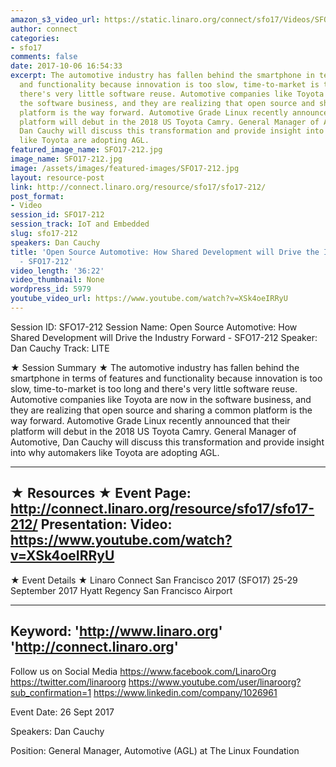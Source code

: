 ```yaml
---
amazon_s3_video_url: https://static.linaro.org/connect/sfo17/Videos/SFO17-212%20Open%20Source%20Automotive%20%20How%20Shared%20Development%20will%20Drive%20the%20Industry%20Forward.mp4
author: connect
categories:
- sfo17
comments: false
date: 2017-10-06 16:54:33
excerpt: The automotive industry has fallen behind the smartphone in terms of features
  and functionality because innovation is too slow, time-to-market is too long and
  there's very little software reuse. Automotive companies like Toyota are now in
  the software business, and they are realizing that open source and sharing a common
  platform is the way forward. Automotive Grade Linux recently announced that their
  platform will debut in the 2018 US Toyota Camry. General Manager of Automotive,
  Dan Cauchy will discuss this transformation and provide insight into why automakers
  like Toyota are adopting AGL.
featured_image_name: SFO17-212.jpg
image_name: SFO17-212.jpg
image: /assets/images/featured-images/SFO17-212.jpg
layout: resource-post
link: http://connect.linaro.org/resource/sfo17/sfo17-212/
post_format:
- Video
session_id: SFO17-212
session_track: IoT and Embedded
slug: sfo17-212
speakers: Dan Cauchy
title: 'Open Source Automotive: How Shared Development will Drive the Industry Forward
  - SFO17-212'
video_length: '36:22'
video_thumbnail: None
wordpress_id: 5979
youtube_video_url: https://www.youtube.com/watch?v=XSk4oeIRRyU
---
```


Session ID: SFO17-212
Session Name: Open Source Automotive: How Shared Development will Drive the Industry Forward - SFO17-212
Speaker: Dan Cauchy
Track: LITE


★ Session Summary ★
The automotive industry has fallen behind the smartphone in terms of features and functionality because innovation is too slow, time-to-market is too long and there's very little software reuse. Automotive companies like Toyota are now in the software business, and they are realizing that open source and sharing a common platform is the way forward. Automotive Grade Linux recently announced that their platform will debut in the 2018 US Toyota Camry. General Manager of Automotive, Dan Cauchy will discuss this transformation and provide insight into why automakers like Toyota are adopting AGL.

---------------------------------------------------
★ Resources ★
Event Page: http://connect.linaro.org/resource/sfo17/sfo17-212/
Presentation:
Video: https://www.youtube.com/watch?v=XSk4oeIRRyU
 ---------------------------------------------------

★ Event Details ★
Linaro Connect San Francisco 2017 (SFO17)
25-29 September 2017
Hyatt Regency San Francisco Airport

---------------------------------------------------
Keyword:
'http://www.linaro.org'
'http://connect.linaro.org'
---------------------------------------------------
Follow us on Social Media
https://www.facebook.com/LinaroOrg
https://twitter.com/linaroorg
https://www.youtube.com/user/linaroorg?sub_confirmation=1
https://www.linkedin.com/company/1026961

Event Date: 26 Sept 2017

Speakers: Dan Cauchy

Position: General Manager, Automotive (AGL) at The Linux Foundation